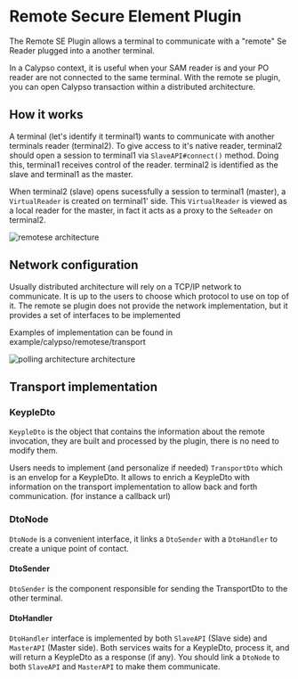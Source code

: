 # Remote Secure Element Plugin

The Remote SE Plugin allows a terminal to communicate with a "remote" Se Reader plugged into a another terminal. 

In a Calypso context, it is useful when your SAM reader is and your PO reader are not connected to the same terminal. With the remote se plugin, you can open Calypso transaction within a distributed architecture.

## How it works

A terminal (let's identify it terminal1) wants to communicate with another terminals reader (terminal2). To give access to it's native reader, terminal2 should open a session to terminal1 via ``SlaveAPI#connect()`` method. Doing this, terminal1 receives control of the reader. terminal2 is identified as the slave and terminal1 as the master.

When terminal2 (slave) opens sucessfully a session to terminal1 (master), a ``VirtualReader`` is created on terminal1' side. This ``VirtualReader`` is viewed as a local reader for the master, in fact it acts as a proxy to the ``SeReader`` on terminal2.

![remotese architecture](../../../../../doc/Connect_a_Native_Reader_to_Master_with_a_Custom_protocol.svg "Remote SE Connect a Native Reader")

## Network configuration

Usually distributed architecture will rely on a TCP/IP network to communicate. It is up to the users to choose which protocol to use on top of it. The remote se plugin does not provide the network implementation, but it provides a set of interfaces to be implemented

Examples of implementation can be found in example/calypso/remotese/transport

![polling architecture architecture](../../../../../doc/Master_transmits_Apdu_to_Slave.svg "Transmit with a http polling transport")


## Transport implementation

### KeypleDto

``KeypleDto`` is the object that contains the information about the remote invocation, they are built and processed by the plugin, there is no need to modify them.

Users needs to implement (and personalize if needed) ``TransportDto`` which is an envelop for a KeypleDto. It allows to enrich a KeypleDto with information on the transport implementation to allow back and forth communication. (for instance a callback url)

### DtoNode

``DtoNode`` is a convenient interface, it links a ``DtoSender`` with a ``DtoHandler`` to create a unique point of contact.

#### DtoSender

``DtoSender`` is the component responsible for sending the TransportDto to the other terminal.
 
#### DtoHandler

``DtoHandler`` interface is implemented by both ``SlaveAPI`` (Slave side) and ``MasterAPI`` (Master side). Both services waits for a KeypleDto, process it, and will return a KeypleDto as a response (if any). You should link a ``DtoNode`` to both ``SlaveAPI`` and ``MasterAPI`` to make them communicate.
